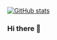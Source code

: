 [![GitHub stats](https://github-readme-stats.vercel.app/api?username=young-cloud-creator&count_private=true&show_icons=true&theme=vue&hide=prs,issues)
](https://github.com/anuraghazra/github-readme-stats)

### Hi there 👋

<!--
**young-cloud-creator/young-cloud-creator** is a ✨ _special_ ✨ repository because its `README.md` (this file) appears on your GitHub profile.

Here are some ideas to get you started:

- 🔭 I’m currently working on ...
- 🌱 I’m currently learning ...
- 👯 I’m looking to collaborate on ...
- 🤔 I’m looking for help with ...
- 💬 Ask me about ...
- 📫 How to reach me: ...
- 😄 Pronouns: ...
- ⚡ Fun fact: ...
-->
